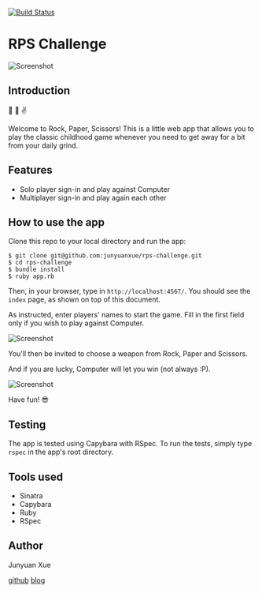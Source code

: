 [![Build Status](https://travis-ci.org/makersacademy/rps-challenge.svg?branch=master)](https://travis-ci.org/makersacademy/rps-challenge)

RPS Challenge
==================

![Screenshot](http://i.imgur.com/IGZ8q3w.png)

Introduction
-------------
:punch: :wave: :v:

Welcome to Rock, Paper, Scissors! This is a little web app that allows you to play the classic childhood game whenever you need to get away for a bit from your daily grind.

Features
-------------
* Solo player sign-in and play against Computer
* Multiplayer sign-in and play again each other

How to use the app
-------------------
Clone this repo to your local directory and run the app:
```
$ git clone git@github.com:junyuanxue/rps-challenge.git
$ cd rps-challenge
$ bundle install
$ ruby app.rb
```
Then, in your browser, type in `http://localhost:4567/`. You should see the `index` page, as shown on top of this document.

As instructed, enter players' names to start the game. Fill in the first field only if you wish to play against Computer.

![Screenshot](http://i.imgur.com/xs96HA1.png)

You'll then be invited to choose a weapon from Rock, Paper and Scissors.

And if you are lucky, Computer will let you win (not always :P).

![Screenshot](http://i.imgur.com/FSVJTjy.png)

Have fun! :sunglasses:

Testing
--------
The app is tested using Capybara with RSpec. To run the tests, simply type `rspec` in the app's root directory.


Tools used
-------------
* Sinatra
* Capybara
* Ruby
* RSpec

Author
-------
Junyuan Xue

[github](https://github.com/junyuanxue)  [blog](https://spinningcodes.wordpress.com/)
